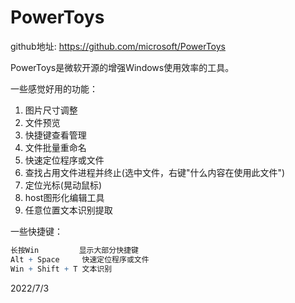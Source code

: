 # PowerToys

github地址: https://github.com/microsoft/PowerToys  

PowerToys是微软开源的增强Windows使用效率的工具。  

一些感觉好用的功能：  
1. 图片尺寸调整
2. 文件预览
3. 快捷键查看管理
4. 文件批量重命名
5. 快速定位程序或文件
6. 查找占用文件进程并终止(选中文件，右键"什么内容在使用此文件")
7. 定位光标(晃动鼠标)
8. host图形化编辑工具
9. 任意位置文本识别提取

一些快捷键：  
```r
长按Win         显示大部分快捷键
Alt + Space     快速定位程序或文件
Win + Shift + T 文本识别
```


2022/7/3  
